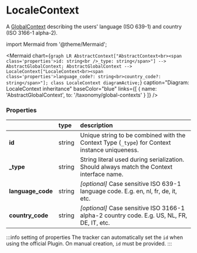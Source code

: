 # LocaleContext

A [GlobalContext](/taxonomy/reference/global-contexts/overview.md) describing the users' language (ISO 639-1) and country (ISO 3166-1 alpha-2).

import Mermaid from '@theme/Mermaid';

<Mermaid chart={`
	graph LR
        AbstractContext["AbstractContext<br><span class='properties'>id: string<br />_type: string</span>"] --> AbstractGlobalContext;
        AbstractGlobalContext --> LocaleContext["LocaleContext<br><span class='properties'>language_code?: string<br>country_code?: string</span>"];
    class LocaleContext diagramActive;
`} 
  caption="Diagram: LocaleContext inheritance" 
  baseColor="blue" 
  links={[
        { name: 'AbstractGlobalContext', to: '/taxonomy/global-contexts' }
]}
/>

### Properties
|                   | type   | description                                                                                   |
|:------------------|:-------|:----------------------------------------------------------------------------------------------|
| **id**            | string | Unique string to be combined with the Context Type (`_type`) for Context instance uniqueness. |
| **_type**         | string | String literal used during serialization. Should always match the Context interface name.     |
| **language_code** | string | _[optional]_ Case sensitive ISO 639-1 language code. E.g. en, nl, fr, de, it, etc.            |
| **country_code**  | string | _[optional]_ Case sensitive ISO 3166-1 alpha-2 country code. E.g. US, NL, FR, DE, IT, etc.    |

:::info setting of properties
The tracker can automatically set the `id` when using the official Plugin. On manual creation, `id` must be provided. 
:::
